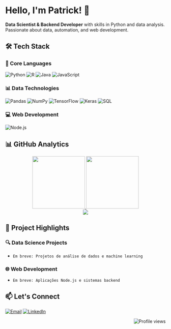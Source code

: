 # Hello, I'm Patrick! 👋

**Data Scientist & Backend Developer** with skills in Python and data analysis. Passionate about data, automation, and web development.

## 🛠 Tech Stack

### 🧠 Core Languages
![Python](https://img.shields.io/badge/-Python-3776AB?logo=python&logoColor=white)
![R](https://img.shields.io/badge/-R-276DC3?logo=r&logoColor=white)
![Java](https://img.shields.io/badge/-Java-007396?logo=java&logoColor=white)
![JavaScript](https://img.shields.io/badge/-JavaScript-F7DF1E?logo=javascript&logoColor=black)

### 📊 Data Technologies
![Pandas](https://img.shields.io/badge/-Pandas-150458?logo=pandas&logoColor=white)
![NumPy](https://img.shields.io/badge/-NumPy-013243?logo=numpy&logoColor=white)
![TensorFlow](https://img.shields.io/badge/-TensorFlow-FF6F00?logo=tensorflow&logoColor=white)
![Keras](https://img.shields.io/badge/-Keras-D00000?logo=keras&logoColor=white)
![SQL](https://img.shields.io/badge/-SQL-4479A1?logo=postgresql&logoColor=white)

### 💻 Web Development
![Node.js](https://img.shields.io/badge/-Node.js-339933?logo=nodedotjs&logoColor=white)

## 📊 GitHub Analytics

<div align="center">
  <a href="https://github.com/pwguimar">
    <img height="165em" src="https://github-readme-stats.vercel.app/api?username=pwguimar&show_icons=true&theme=github_dark&hide_border=true&include_all_commits=true&count_private=true" />
    <img height="165em" src="https://github-readme-stats.vercel.app/api/top-langs/?username=pwguimar&layout=compact&theme=github_dark&hide_border=true&langs_count=6&hide=html,css,scss" />
  </a>
</div>

<div align="center">
  <img src="https://github-readme-activity-graph.vercel.app/graph?username=pwguimar&theme=github-dark&hide_border=true&area=true" />
</div>

## 🚀 Project Highlights

### 🔍 Data Science Projects
<!-- Adicione seus projetos futuros aqui -->
- `Em breve: Projetos de análise de dados e machine learning`

### 🌐 Web Development
<!-- Adicione seus projetos futuros aqui -->
- `Em breve: Aplicações Node.js e sistemas backend`

## 📫 Let's Connect

[![Email](https://img.shields.io/badge/-probabilidade@gmail.com-D14836?style=flat&logo=gmail&logoColor=white)](mailto:probabilidade@gmail.com)
[![LinkedIn](https://img.shields.io/badge/-pwguimar-0077B5?style=flat&logo=linkedin&logoColor=white)](https://www.linkedin.com/in/pwguimar/)

<p align="right">
  <img src="https://komarev.com/ghpvc/?username=pwguimar&color=blueviolet" alt="Profile views" /> 
</p>



